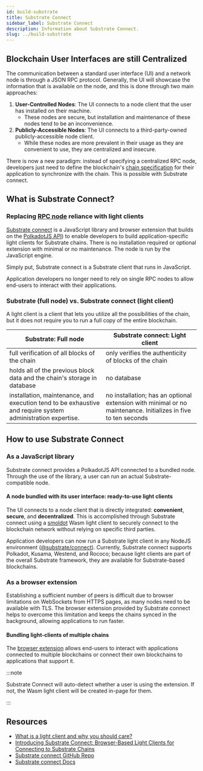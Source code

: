 ```yaml
---
id: build-substrate
title: Substrate Connect
sidebar_label: Substrate Connect
description: Information about Substrate Connect.
slug: ../build-substrate
---
```


## Blockchain User Interfaces are still Centralized

The communication between a standard user interface (UI) and a network node is through a JSON RPC 
protocol. Generally, the UI will showcase the information that is available on the node, and 
this is done through two main approaches:

1. **User-Controlled Nodes**: The UI connects to a node client that the user has installed on their 
   machine.
   - These nodes are secure, but installation and maintenance of these nodes tend to be an inconvenience.
2. **Publicly-Accessible Nodes**: The UI connects to a third-party-owned publicly-accessible node client.
   - While these nodes are more prevalent in their usage as they are convenient to use, they are centralized 
     and insecure.

There is now a new paradigm: instead of specifying a centralized RPC node, developers just need to 
define the blockchain's [chain specification](https://docs.substrate.io/v3/runtime/chain-specs/) for 
their application to synchronize with the chain. This is possible with Substrate connect.

## What is Substrate Connect? 

### Replacing [RPC node](build-node-interaction.md) reliance with light clients

[Substrate connect](https://substrate.io/substrate-connect/) is a JavaScript library and 
browser extension that builds on the [PolkadotJS API](https://polkadot.js.org/api/)) to enable 
developers to build application-specific light clients for Substrate chains. There is no installation 
required or optional extension with minimal or no maintenance. The node is run by the JavaScript engine.

Simply put, Substrate connect is a Substrate client that runs in JavaScript.

Application developers no longer need to rely on single RPC nodes to allow end-users to interact 
with their applications. 

### Substrate (full node) vs. Substrate connect (light client)

A light client is a client that lets you utilize all the possibilities of the chain, but it does not 
require you to run a full copy of the entire blockchain.

| Substrate: Full node                                                                                            	| Substrate connect: Light client                                                                                	|
|-----------------------------------------------------------------------------------------------------------------	|----------------------------------------------------------------------------------------------------------------	|
| full verification of all blocks of the chain                                                                    	| only verifies the authenticity of blocks of the chain                                                         	|
| holds all of the previous block data and the chain's storage in database                                       	| no database                                                                                                    	|
| installation, maintenance, and execution tend to be exhaustive and require system administration expertise.   	| no installation; has an optional extension with  minimal or no maintenance. Initializes in five to ten seconds 	|

## How to use Substrate Connect

### As a JavaScript library

Substrate connect provides a PolkadotJS API connected to a bundled node. Through the use of the 
library, a user can run an actual Substrate-compatible node.

#### A node bundled with its user interface: ready-to-use light clients

The UI connects to a node client that is directly integrated: **convenient**, **secure**, and 
**decentralized**. This is accomplished through Substrate connect using a 
[smoldot](https://github.com/paritytech/smoldot/) Wasm light client 
to securely connect to the blockchain network without relying on specific third parties.

Application developers can now run a Substrate light client in any NodeJS environment 
([@substrate/connect](https://www.npmjs.com/package/@substrate/connect)). Currently, Substrate 
connect supports Polkadot, Kusama, Westend, and Rococo; because light clients are part of the overall 
Substrate framework, they are available for Substrate-based blockchains.

### As a browser extension

Establishing a sufficient number of peers is difficult due to browser limitations on WebSockets 
from HTTPS pages, as many nodes need to be available with TLS. The browser extension provided by 
Substrate connect helps to overcome this limitation and keeps the chains synced in the background, 
allowing applications to run faster.

#### Bundling light-clients of multiple chains

The [browser extension](https://www.npmjs.com/package/@substrate/connect-extension-protocol) allows 
end-users to interact with applications connected to multiple blockchains or connect their own blockchains 
to applications that support it.

:::note

Substrate Connect will auto-detect whether a user is using the extension. If not, the Wasm light client 
will be created in-page for them.

:::

## Resources

- [What is a light client and why you should care?](https://www.parity.io/blog/what-is-a-light-client/)
- [Introducing Substrate Connect: Browser-Based Light Clients for Connecting to Substrate Chains](https://www.parity.io/blog/introducing-substrate-connect)
- [Substrate connect GitHub Repo](https://github.com/paritytech/substrate-connect/tree/master/projects/extension)
- [Substrate connect Docs](https://docs.substrate.io/v3/integration/substrate-connect/)
  
